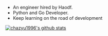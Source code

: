 * An engineer hired by Haodf.
* Python and Go Developer.
* Keep learning on the road of development 

[![chazyu1996's github stats](https://github-readme-stats.vercel.app/api?username=morningfish)](https://github.com/morningfish)


